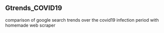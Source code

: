 ## Gtrends_COVID19
comparison of google search trends over the covid19 infection period with homemade web scraper
